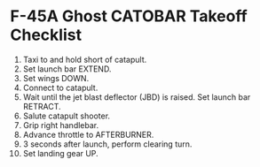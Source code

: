 # F-45A Ghost CATOBAR Takeoff Checklist

1. Taxi to and hold short of catapult.
2. Set launch bar EXTEND.
3. Set wings DOWN.
4. Connect to catapult.
5. Wait until the jet blast deflector (JBD) is raised. Set launch bar RETRACT.
6. Salute catapult shooter.
7. Grip right handlebar.
8. Advance throttle to AFTERBURNER.
9. 3 seconds after launch, perform clearing turn.
10. Set landing gear UP.

